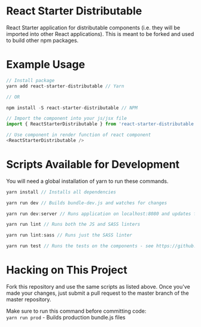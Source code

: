 # React Starter Distributable  
React Starter application for distributable components (i.e. they will be imported into other React applications).
This is meant to be forked and used to build other npm packages.    

# Example Usage  
```javascript
// Install package
yarn add react-starter-distributable // Yarn

// OR

npm install -S react-starter-distributable // NPM

// Import the component into your js/jsx file
import { ReactStarterDistributable } from 'react-starter-distributable';

// Use component in render function of react component
<ReactStarterDistributable />
```


# Scripts Available for Development
You will need a global installation of yarn to run these commands.  

```javascript
yarn install // Installs all dependencies

yarn run dev // Builds bundle-dev.js and watches for changes

yarn run dev:server // Runs application on localhost:8080 and updates for changes in bundle-dev.js

yarn run lint // Runs both the JS and SASS linters

yarn run lint:sass // Runs just the SASS linter

yarn run test // Runs the tests on the components - see https://github.com/producthunt/chai-enzyme for available chai-enzyme test assertions
```


# Hacking on This Project  
Fork this repository and use the same scripts as listed above. Once you've made your changes, just submit
a pull request to the master branch of the master repository.  

Make sure to run this command before committing code:  
`yarn run prod` - Builds production bundle.js files  
